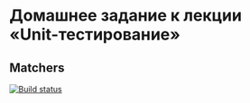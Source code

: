 # Домашнее задание к лекции «Unit-тестирование» 
## Matchers
[![Build status](https://ci.appveyor.com/api/projects/status/sju82fe5w4qnse8u?svg=true)](https://ci.appveyor.com/project/bochkarevatat/matchersunittesting)